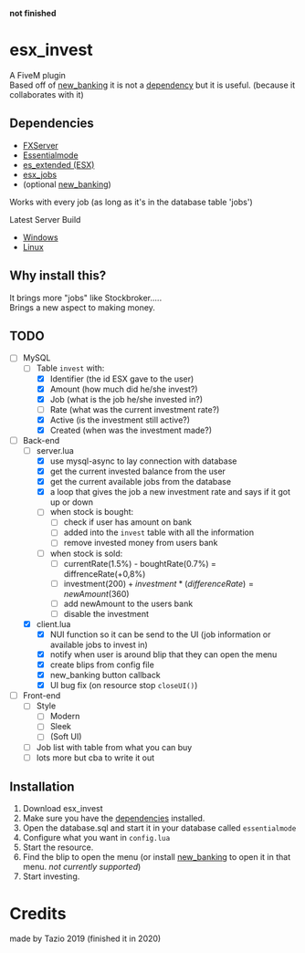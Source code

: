 
**not finished**
# esx_invest
A FiveM plugin <br>
Based off of [new_banking](https://forum.fivem.net/t/release-new-banking-reskin/220487) it is not a [dependency](#dependencies) but it is useful. (because it collaborates with it)

## Dependencies

 - [FXServer](https://docs.fivem.net/server-manual/setting-up-a-server/)
 - [Essentialmode](https://forum.fivem.net/t/release-essentialmode-base/3665)
 - [es_extended (ESX)](https://forum.fivem.net/t/release-esx-base/39881)
 - [esx_jobs](https://forum.fivem.net/t/release-esx-jobs/41949)
 - (optional [new_banking](https://forum.fivem.net/t/release-new-banking-reskin/220487))

Works with every job (as long as it's in the database table 'jobs')

Latest Server Build 
  - [Windows](https://runtime.fivem.net/artifacts/fivem/build_server_windows/master/)
  - [Linux](https://runtime.fivem.net/artifacts/fivem/build_proot_linux/master/)

## Why install this?
It brings more "jobs" like Stockbroker..... <br>
Brings a new aspect to making money.

## TODO
 - [ ] MySQL
	 - [ ] Table `invest` with:
		 - [x] Identifier (the id ESX gave to the user)
		 - [x] Amount (how much did he/she invest?)
		 - [x] Job (what is the job he/she invested in?)
		 - [ ] Rate (what was the current investment rate?)
		 - [x] Active (is the investment still active?)
		 - [x] Created (when was the investment made?)
 - [ ] Back-end
	 - [ ] server.lua
		 - [x] use mysql-async to lay connection with database
		 - [x] get the current invested balance from the user
		 - [x] get the current available jobs from the database
		 - [x] a loop that gives the job a new investment rate and says if it got up or down
		 - [ ] when stock is bought: 
			 - [ ] check if user has amount on bank
			 - [ ] added into the `invest` table with all the information
			 - [ ] remove invested money from users bank
		 - [ ] when stock is sold:
			 - [ ] currentRate(1.5%) - boughtRate(0.7%) = diffrenceRate(+0,8%)
			 - [ ] investment($200) + investment*(differenceRate) = newAmount($360)
			 - [ ] add newAmount to the users bank
			 - [ ] disable the investment
	 - [x] client.lua
		 - [x] NUI function so it can be send to the UI (job information or available jobs to invest in)
		 - [x] notify when user is around blip that they can open the menu
		 - [x] create blips from config file
		 - [x] new_banking button callback
		 - [x] UI bug fix (on resource stop `closeUI()`)
 - [ ] Front-end
	 - [ ] Style
		 - [ ] Modern
		 - [ ] Sleek
		 - [ ] (Soft UI)
	- [ ] Job list with table from what you can buy
	- [ ] lots more but cba to write it out

## Installation
1. Download esx_invest
2. Make sure you have the [dependencies](#dependencies) installed.
3. Open the database.sql and start it in your database called `essentialmode`
4. Configure what you want in `config.lua`
5. Start the resource.
6. Find the blip to open the menu (or install [new_banking](https://forum.fivem.net/t/release-new-banking-reskin/220487) to open it in that menu. *not currently supported*)
7. Start investing.

# Credits
made by Tazio 2019 (finished it in 2020)
